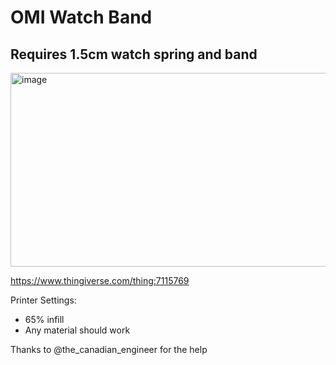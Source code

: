 # OMI Watch Band
## Requires 1.5cm watch spring and band



<img width="560" height="310" alt="image" src="https://github.com/user-attachments/assets/ac2a7ecb-c632-46ef-8352-3a96feda674c" />


https://www.thingiverse.com/thing:7115769

Printer Settings:
- 65% infill
- Any material should work



Thanks to @the\_canadian\_engineer for the help

